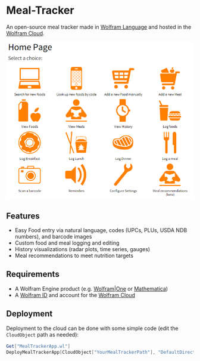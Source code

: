 # Meal-Tracker
An open-source meal tracker made in [Wolfram Language](https://www.wolfram.com/language/) and hosted in the [Wolfram Cloud](http://www.wolfram.com/cloud/).

![Home page](https://raw.githubusercontent.com/drewsteinacher/Meal-Tracker/master/Screenshots/HomePage.PNG)

## Features
* Easy Food entry via natural language, codes (UPCs, PLUs, USDA NDB numbers), and barcode images
* Custom food and meal logging and editing
* History visualizations (radar plots, time series, gauges)
* Meal recommendations to meet nutrition targets

## Requirements
* A Wolfram Engine product (e.g. [Wolfram|One](http://www.wolfram.com/wolfram-one/) or [Mathematica](http://www.wolfram.com/mathematica/))
* A [Wolfram ID](https://account.wolfram.com/auth/create) and account for the [Wolfram Cloud](https://www.wolfram.com/cloud/)

## Deployment
Deployment to the cloud can be done with some simple code (edit the `CloudObject` path as needed):
```Mathematica
Get["MealTrackerApp.wl"]
DeployMealTrackerApp[CloudObject["YourMealTrackerPath"], "DefaultDirectory" -> Automatic]
```